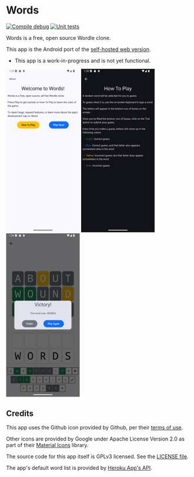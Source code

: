 # Words

[![Compile debug](https://github.com/mcarr823/words-compose/actions/workflows/compile.yml/badge.svg)](https://github.com/mcarr823/words-compose/actions/workflows/compile.yml)
[![Unit tests](https://github.com/mcarr823/words-compose/actions/workflows/unittest.yml/badge.svg)](https://github.com/mcarr823/words-compose/actions/workflows/unittest.yml)

Words is a free, open source Wordle clone.

This app is the Android port of the [self-hosted web version](https://github.com/mcarr823/react-words).

* This app is a work-in-progress and is not yet functional.

<img src="screenshots/phone/home-light.png" alt="preview1" width="200"/>
<img src="screenshots/phone/instructions-dark.png" alt="preview1" width="200"/>
<img src="screenshots/phone/victory-light.png" alt="preview3" width="200"/>

## Credits

This app uses the Github icon provided by Github, per their [terms of use](https://github.com/logos).

Other icons are provided by Google under Apache License Version 2.0 as part of their [Material Icons](https://developers.google.com/fonts/docs/material_icons) library.

The source code for this app itself is GPLv3 licensed. See the [LICENSE file](./LICENSE).

The app's default word list is provided by [Heroku App's API](https://random-word-api.herokuapp.com/home).